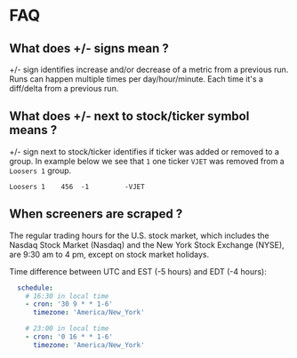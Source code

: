 # FAQ

## What does +/- signs mean ?

+/- sign identifies increase and/or decrease of a metric from a previous run.
Runs can happen multiple times per day/hour/minute. Each time it's a diff/delta from a previous run.

## What does +/- next to stock/ticker symbol means ?

+/- sign next to stock/ticker identifies if ticker was added or removed to a group.
In example below we see that `1` one ticker `VJET` was removed from a `Loosers 1` group.

```
Loosers 1    456  -1         -VJET
```

## When screeners are scraped ?

The regular trading hours for the U.S. stock market,
which includes the Nasdaq Stock Market (Nasdaq)
and the New York Stock Exchange (NYSE),
are 9:30 am to 4 pm, except on stock market holidays.

Time difference between UTC and EST (-5 hours) and EDT (-4 hours):

```yaml
  schedule:
    # 16:30 in local time
    - cron: '30 9 * * 1-6'
      timezone: 'America/New_York'

    # 23:00 in local time
    - cron: '0 16 * * 1-6'
      timezone: 'America/New_York'
```
